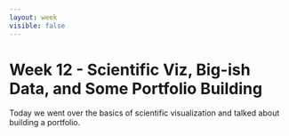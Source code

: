 ```yaml
---
layout: week
visible: false
---
```


# Week 12 - Scientific Viz, Big-ish Data, and Some Portfolio Building

Today we went over the basics of scientific visualization and talked about building a portfolio.

